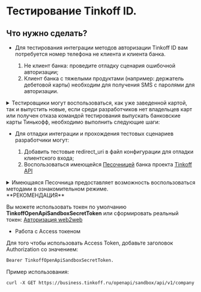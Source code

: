 # Тестирование Tinkoff ID.

## Что нужно сделать?


* Для тестирования интеграции методов авторизации Tinkoff ID вам потребуется номер телефона не клиента и клиента банка.

    1. Не клиент банка: проведите отладку сценария ошибочной авторизации;
    2. Клиент банка с тяжелыми продуктами (например: держатель дебетовой карты) необходим для получения SMS с паролями для авторизации.
<details><summary>Тестировщики могут воспользоваться, как уже заведенной картой, так и выпустить новые, если среди разработчиков нет владельцев карт или получен отказа командой тестирования выпускать банковские карты Тинькофф, необходимо выполнить следующие шаги:</summary>

    1. Открыть дебетовую карту (Tinkoff Black) на другого сотрудника компании (например: менеджера).      
    Важно: у сотрудника не должно быть существующих карт Тинькофф, нельзя дополнительно открывать кредитную карту Тинькофф.
    2. Отправить письмо команде Тинькофф, в котором будет указано, на какой телефонный номер (тестировщика) необходимо изменить получение SMS по операциям карты.
    Альтернативный вариант: настроить редирект SMS от Tinkoff на номер телефона тестировщика. В данный момент это позволяют сделать только некоторые Android платформы, у iOS это сделать не получится.
    3. Подтвердить по телефону смену номера (будет звонок сотрудника банка). Клиент должен знать на какой номер будет произведена смена.
    4. Провести тестирование.
    5. Обратиться в банк с просьбой смены номера на исходный.
    6. Подтвердить смену номера.

</details>


* Для отладки интеграции и прохождения тестовых сценариев разработчики могут:

    1. Добавить тестовые redirect_uri в файл конфигурации для отладки клиентского входа;
    2. Воспользоваться имеющейся [Песочницей](https://business.tinkoff.ru/openapi/sandbox/docs) банка проекта [Tinkoff API](https://business.tinkoff.ru/openapi/docs)
<details><summary>Имеющаяся Песочница предоставляет возможность воспользоваться методами в ознакомительном режиме.</summary>

    - Действия с песочницей не воздействуют на реальные данные.
    - В данной версии песочницы вам не нужно получать токен.
    - Функциональность песочницы находится в доработке, поэтому возможны достаточно частые изменения ее домена и префиксов путей.
    - Вы можете протестировать свою интеграцию, не боясь испортить реальные данные.

</details>
**РЕКОМЕНДАЦИЯ**

Вы можете использовать токен по умолчанию **TinkoffOpenApiSandboxSecretToken** или сформировать реальный токен: [Авторизация web2web](https://tinkoff.github.io/tinkoff-id/w2w/)

* Работа с Access токеном

Для того чтобы использовать Access Token, добавьте заголовок Authorization со значением:
```html
Bearer TinkoffOpenApiSandboxSecretToken.
```
Пример использования:
```html
curl -X GET https://business.tinkoff.ru/openapi/sandbox/api/v1/company -H 'Authorization: Bearer TinkoffOpenApiSandboxSecretToken' -H 'Content-Type: application/json'
```